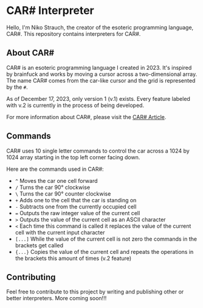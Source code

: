 # CAR# Interpreter

Hello, I'm Niko Strauch, the creator of the esoteric programming language, CAR#. This repository contains interpreters for CAR#.

## About CAR#

CAR# is an esoteric programming language I created in 2023. It's inspired by brainfuck and works by moving a cursor across a two-dimensional array. The name CAR# comes from the car-like cursor and the grid is represented by the `#`.

As of December 17, 2023, only version 1 (v.1) exists. Every feature labeled with v.2 is currently in the process of being developed.

For more information about CAR#, please visit the [CAR# Article](https://esolangs.org/wiki/CAR_sharp). 

## Commands

CAR# uses 10 single letter commands to control the car across a 1024 by 1024 array starting in the top left corner facing down.

Here are the commands used in CAR#:

- `^`   Moves the car one cell forward
- `/`   Turns the car 90° clockwise
- `\`   Turns the car 90° counter clockwise
- `+`   Adds one to the cell that the car is standing on
- `-`   Subtracts one from the currently occupied cell
- `=`   Outputs the raw integer value of the current cell
- `>`   Outputs the value of the current cell as an ASCII character
- `<`   Each time this command is called it replaces the value of the current cell with the current input character
- `[...]`   While the value of the current cell is not zero the commands in the brackets get called
- `{...}`   Copies the value of the current cell and repeats the operations in the brackets this amount of times (v.2 feature)

## Contributing
Feel free to contribute to this project by writing and publishing other or better interpreters. More coming soon!!!

